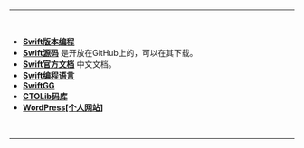 

<br/>

***
<br/>

- [**Swift版本编程**](http://www.swift51.com/swift.html)
- [**Swift源码**](https://github.com/apple) 是开放在GitHub上的，可以在其下载。
- [**Swift官方文档**](https://www.runoob.com/manual/gitbook/swift5/source/_book/chapter1/04_revision_history.html) 中文文档。
- [**Swift编程语言**](https://www.cnswift.org/the-basics)
- [**SwiftGG**](https://swift.gg)
- [**CTOLib码库**](https://www.ctolib.com/docs-Swift-learning-c-index.html)
- [**WordPress[个人网站]**](https://wordpress.com/home/harleysdevelop.wordpress.com)





<br/>

***
<br/>
